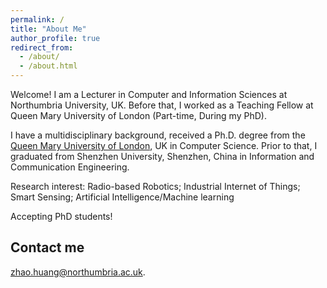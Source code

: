 ```yaml
---
permalink: /
title: "About Me"
author_profile: true
redirect_from: 
  - /about/
  - /about.html
---
```


Welcome! I am a Lecturer in Computer and Information Sciences at Northumbria University, UK. Before that, I worked as a Teaching Fellow at Queen Mary University of London (Part-time, During my PhD).

I have a multidisciplinary background, received a Ph.D. degree from the <a href="{{https://www.qmul.ac.uk/eecs/}}">Queen Mary University of London</a>, UK in Computer Science. Prior to that, I graduated from Shenzhen University, Shenzhen, China in Information and Communication Engineering.

Research interest: 
Radio-based Robotics; Industrial Internet of Things; Smart Sensing; Artificial Intelligence/Machine learning

Accepting PhD students!

Contact me
------
zhao.huang@northumbria.ac.uk.
